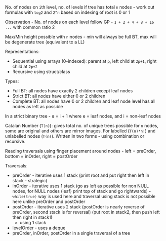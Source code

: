 No. of nodes on `i`th level, no. of levels if tree has total `n` nodes - work out formulas with `log2` and `2^n` based on indexing of root is 0 or 1

Observation - No. of nodes on each level follow GP - `1 + 2 + 4 + 8 + 16 ...` with common ratio 2

Max/Min height possible with `n` nodes - min will always be full BT, max will be degenerate tree (equivalent to a LL)

Representations:
- Sequential using arrays (0-indexed): parent at `p`, left child at `2p+1`, right child at `2p+2`
- Recursive using struct/class

Types:
- Full BT: all nodes have exactly 2 children except leaf nodes
- Strict BT: all nodes have either 0 or 2 children
- Complete BT: all nodes have 0 or 2 children and leaf node level has all nodes as left as possible

In a strict binary tree - e = i + 1 where e = leaf nodes, and i = non-leaf nodes

Catalan Number (`T(n)`): gives total no. of unique trees possible for `n` nodes, some are original and others are mirror images. For labelled (`T(n)*n!`) and unlabelled nodes (`T(n)`). Written in two forms - using combination or recursive.

Reading traversals using finger placement around nodes - left = preOrder, bottom = inOrder, right = postOrder

Traversals:
- preOrder - iterative uses 1 stack (print root and put right then left in stack - strategic)
- inOrder - iterative uses 1 stack (go as left as possible for non NULL nodes, for NULL nodes (leaf) print top of stack and go rightwards) - `while(true)` way is used here and traversal using stack is not possible here unlike preOrder and postOrder
- postOrder - iterative uses 2 stack (postOrder is nearly reverse of preOrder, second stack is for reversal) (put root in stack2, then push left then right in stack1)
  - using 1 stack
- levelOrder - uses a deque
- preOrder, inOrder, postOrder in a single traversal of a tree

